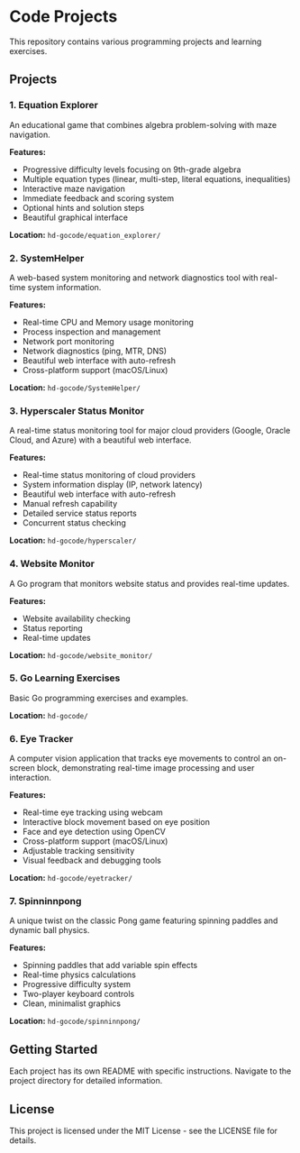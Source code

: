 # Code Projects

This repository contains various programming projects and learning exercises.

## Projects

### 1. Equation Explorer
An educational game that combines algebra problem-solving with maze navigation.

**Features:**
- Progressive difficulty levels focusing on 9th-grade algebra
- Multiple equation types (linear, multi-step, literal equations, inequalities)
- Interactive maze navigation
- Immediate feedback and scoring system
- Optional hints and solution steps
- Beautiful graphical interface

**Location:** `hd-gocode/equation_explorer/`

### 2. SystemHelper
A web-based system monitoring and network diagnostics tool with real-time system information.

**Features:**
- Real-time CPU and Memory usage monitoring
- Process inspection and management
- Network port monitoring
- Network diagnostics (ping, MTR, DNS)
- Beautiful web interface with auto-refresh
- Cross-platform support (macOS/Linux)

**Location:** `hd-gocode/SystemHelper/`

### 3. Hyperscaler Status Monitor
A real-time status monitoring tool for major cloud providers (Google, Oracle Cloud, and Azure) with a beautiful web interface.

**Features:**
- Real-time status monitoring of cloud providers
- System information display (IP, network latency)
- Beautiful web interface with auto-refresh
- Manual refresh capability
- Detailed service status reports
- Concurrent status checking

**Location:** `hd-gocode/hyperscaler/`

### 4. Website Monitor
A Go program that monitors website status and provides real-time updates.

**Features:**
- Website availability checking
- Status reporting
- Real-time updates

**Location:** `hd-gocode/website_monitor/`

### 5. Go Learning Exercises
Basic Go programming exercises and examples.

**Location:** `hd-gocode/`

### 6. Eye Tracker
A computer vision application that tracks eye movements to control an on-screen block, demonstrating real-time image processing and user interaction.

**Features:**
- Real-time eye tracking using webcam
- Interactive block movement based on eye position
- Face and eye detection using OpenCV
- Cross-platform support (macOS/Linux)
- Adjustable tracking sensitivity
- Visual feedback and debugging tools

**Location:** `hd-gocode/eyetracker/`

### 7. Spinninnpong
A unique twist on the classic Pong game featuring spinning paddles and dynamic ball physics.

**Features:**
- Spinning paddles that add variable spin effects
- Real-time physics calculations
- Progressive difficulty system
- Two-player keyboard controls
- Clean, minimalist graphics

**Location:** `hd-gocode/spinninnpong/`

## Getting Started

Each project has its own README with specific instructions. Navigate to the project directory for detailed information.

## License

This project is licensed under the MIT License - see the LICENSE file for details. 